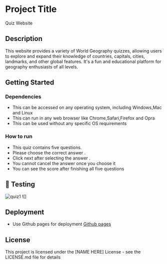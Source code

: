 # Project Title

Quiz Website

## Description

This website provides a variety of World Geography quizzes, allowing users to explore and expand their knowledge of countries, capitals, cities, landmarks, and other global features. It's a fun and educational platform for geography enthusiasts of all levels.

## Getting Started

### Dependencies

- This can be accessed on any operating system, including Windows,Mac and Linux
- This can run in any web browser like Chrome,Safari,Firefox and Opra
- This can be used without any specific OS requirements

### How to run

- This quiz contains five questions.
- Please choose the correct answer .
- Click next after selecting the answer .
- You cannot cancel the answer once you choose it
- You can see the score after finishing all five questions

## 📸 Testing

![quiz1](./images/Screenshot%202024-08-20%20at%2011.54.51 PM.png)
![]

## Deployment

- Use Github pages for deployment [Github pages](https://github.com/sai02-creator/Project-2-/deployments/github-pages)

## License

This project is licensed under the [NAME HERE] License - see the LICENSE.md file for details
